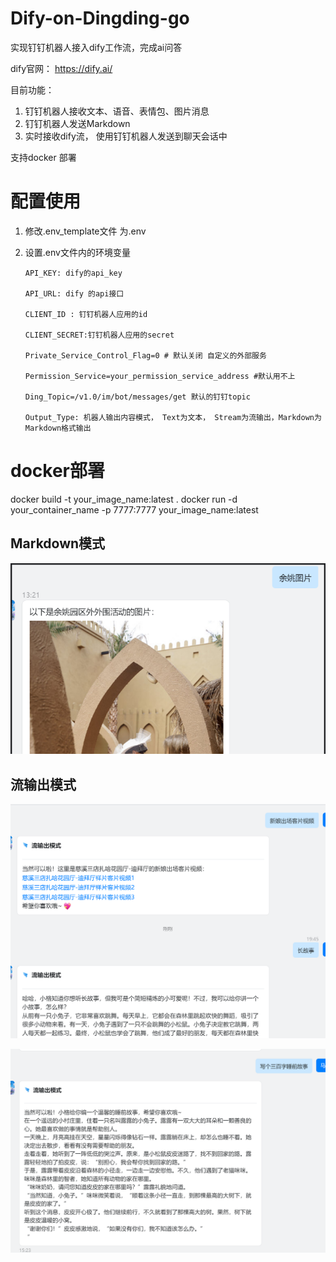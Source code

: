 # Dify-on-Dingding-go
实现钉钉机器人接入dify工作流，完成ai问答 

dify官网： https://dify.ai/


目前功能：
1. 钉钉机器人接收文本、语音、表情包、图片消息
2. 钉钉机器人发送Markdown
3. 实时接收dify流， 使用钉钉机器人发送到聊天会话中

支持docker 部署

# 配置使用

1. 修改.env_template文件 为.env
2. 设置.env文件内的环境变量


       API_KEY: dify的api_key
    
       API_URL: dify 的api接口
    
       CLIENT_ID : 钉钉机器人应用的id
    
       CLIENT_SECRET:钉钉机器人应用的secret
    
       Private_Service_Control_Flag=0 # 默认关闭 自定义的外部服务 

       Permission_Service=your_permission_service_address #默认用不上
       
       Ding_Topic=/v1.0/im/bot/messages/get 默认的钉钉topic
     
       Output_Type: 机器人输出内容模式， Text为文本， Stream为流输出，Markdown为Markdown格式输出


# docker部署
docker build -t your_image_name:latest .
docker run -d your_container_name -p 7777:7777 your_image_name:latest 

## Markdown模式

![img.png](consts%2Fimg.png)

## 流输出模式
![img.png](consts/imgStream2.png)

![img.png](consts/imgStream.png)